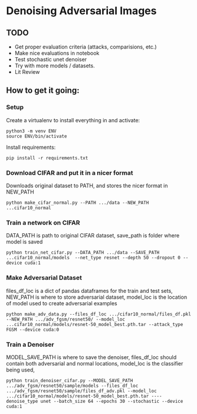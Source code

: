 # Denoising Adversarial Images

## TODO
* Get proper evaluation criteria (attacks, comparisions, etc.)
* Make nice evaluations in notebook
* Test stochastic unet denoiser
* Try with more models / datasets.
* Lit Review


## How to get it going:
### Setup
Create a virtualenv to install everything in and activate:

```
python3 -m venv ENV
source ENV/bin/activate
```

Install requirements:

```
pip install -r requirements.txt
```

### Download CIFAR and put it in a nicer format
Downloads original dataset to PATH, and stores the nicer format in NEW\_PATH

```
python make_cifar_normal.py --PATH .../data --NEW_PATH ...cifar10_normal 
```

### Train a network on CIFAR
DATA\_PATH is path to original CIFAR dataset, save\_path is folder where model is saved

```
python train_net_cifar.py --DATA_PATH .../data --SAVE_PATH ...cifar10_normal/models  --net_type resnet --depth 50 --dropout 0 --device cuda:1
```

### Make Adversarial Dataset
files\_df\_loc is a dict of pandas dataframes for the train and test sets, NEW\_PATH is where to store adversarial dataset, model\_loc is the location of model used to create adversarial examples

```
python make_adv_data.py --files_df_loc .../cifar10_normal/files_df.pkl --NEW_PATH .../adv_fgsm/resnet50/ --model_loc ...cifar10_normal/models/resnet-50_model_best.pth.tar --attack_type FGSM --device cuda:0
```

### Train a Denoiser
MODEL\_SAVE\_PATH is where to save the denoiser, files\_df\_loc should contain both adversarial and normal locations, model\_loc  is the classifier being used,

```
python train_denoiser_cifar.py --MODEL_SAVE_PATH .../adv_fgsm/resnet50/sample/models --files_df_loc .../adv_fgsm/resnet50/sample/files_df_adv.pkl --model_loc .../cifar10_normal/models/resnet-50_model_best.pth.tar ----denoise_type unet --batch_size 64 --epochs 30 --stochastic --device cuda:1
```